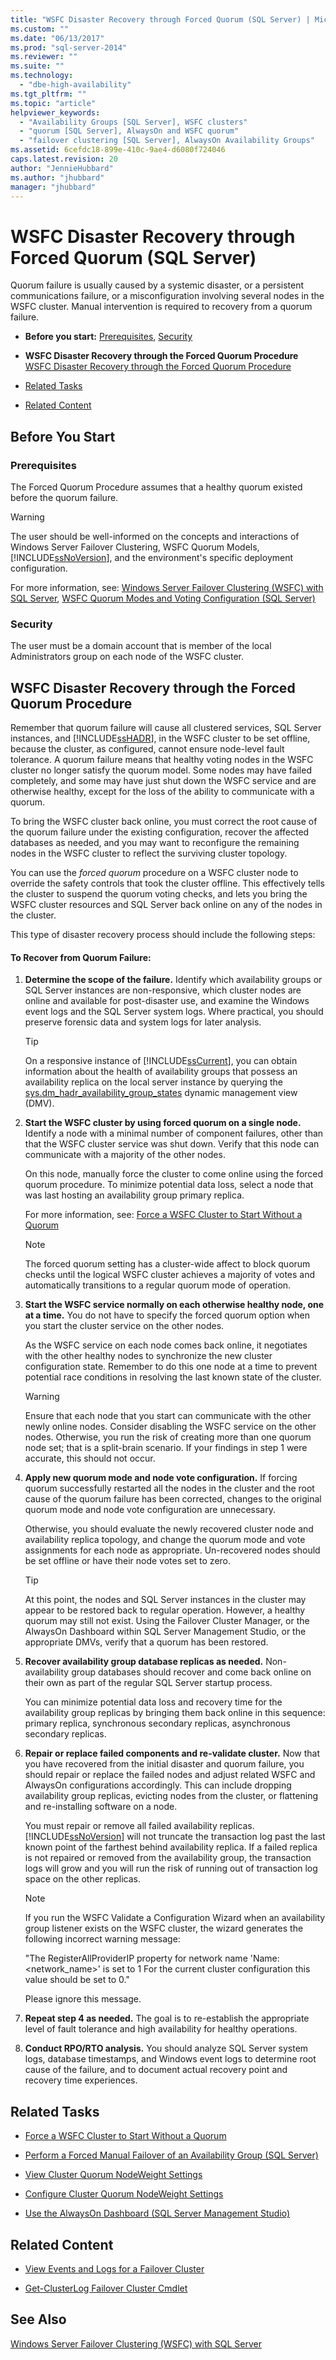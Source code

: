 ```yaml
---
title: "WSFC Disaster Recovery through Forced Quorum (SQL Server) | Microsoft Docs"
ms.custom: ""
ms.date: "06/13/2017"
ms.prod: "sql-server-2014"
ms.reviewer: ""
ms.suite: ""
ms.technology: 
  - "dbe-high-availability"
ms.tgt_pltfrm: ""
ms.topic: "article"
helpviewer_keywords: 
  - "Availability Groups [SQL Server], WSFC clusters"
  - "quorum [SQL Server], AlwaysOn and WSFC quorum"
  - "failover clustering [SQL Server], AlwaysOn Availability Groups"
ms.assetid: 6cefdc18-899e-410c-9ae4-d6080f724046
caps.latest.revision: 20
author: "JennieHubbard"
ms.author: "jhubbard"
manager: "jhubbard"
---
```

# WSFC Disaster Recovery through Forced Quorum (SQL Server)
  Quorum failure is usually caused by a systemic disaster, or a persistent communications failure, or a misconfiguration involving several nodes in the WSFC cluster.  Manual intervention is required to recovery from a quorum failure.  
  
-   **Before you start:**  [Prerequisites](#Prerequisites), [Security](#Security)  
  
-   **WSFC Disaster Recovery through the Forced Quorum Procedure** [WSFC Disaster Recovery through the Forced Quorum Procedure](#Main)  
  
-   [Related Tasks](#RelatedTasks)  
  
-   [Related Content](#RelatedContent)  
  
##  <a name="BeforeYouBegin"></a> Before You Start  
  
###  <a name="Prerequisites"></a> Prerequisites  
 The Forced Quorum Procedure assumes that a healthy quorum existed before the quorum failure.  
  
> [!WARNING]  
>  The user should be well-informed on the concepts and interactions of Windows Server Failover Clustering, WSFC Quorum Models, [!INCLUDE[ssNoVersion](../includes/ssnoversion-md.md)], and the environment's specific deployment configuration.  
>   
>  For more information, see:  [Windows Server Failover Clustering (WSFC) with SQL Server](http://msdn.microsoft.com/library/hh270278\(v=SQL.110\).aspx), [WSFC Quorum Modes and Voting Configuration (SQL Server)](http://msdn.microsoft.com/library/hh270280\(v=SQL.110\).aspx)  
  
###  <a name="Security"></a> Security  
 The user must be a domain account that is member of the local Administrators group on each node of the WSFC cluster.  
  
##  <a name="Main"></a> WSFC Disaster Recovery through the Forced Quorum Procedure  
 Remember that quorum failure will cause all clustered services, SQL Server instances, and [!INCLUDE[ssHADR](../includes/sshadr-md.md)], in the WSFC cluster to be set offline, because the cluster, as configured, cannot ensure node-level fault tolerance.  A quorum failure means that healthy voting nodes in the WSFC cluster no longer satisfy the quorum model. Some nodes may have failed completely, and some may have just shut down the WSFC service and are otherwise healthy, except for the loss of the ability to communicate with a quorum.  
  
 To bring the WSFC cluster back online, you must correct the root cause of the quorum failure under the existing configuration, recover the affected databases as needed, and you may want to reconfigure the remaining nodes in the WSFC cluster to reflect the surviving cluster topology.  
  
 You can use the *forced quorum* procedure on a WSFC cluster node to override the safety controls that took the cluster offline.  This effectively tells the cluster to suspend the quorum voting checks, and lets you bring the WSFC cluster resources and SQL Server back online on any of the nodes in the cluster.  
  
 This type of disaster recovery process should include the following steps:  
  
#### To Recover from Quorum Failure:  
  
1.  **Determine the scope of the failure.** Identify which availability groups or SQL Server instances are non-responsive, which cluster nodes are online and available for post-disaster use, and examine the Windows event logs and the SQL Server system logs.  Where practical, you should preserve forensic data and system logs for later analysis.  
  
    > [!TIP]  
    >  On a responsive instance of [!INCLUDE[ssCurrent](../includes/sscurrent-md.md)], you can obtain information about the health of availability groups that possess an availability replica on the local server instance by querying the [sys.dm_hadr_availability_group_states](~/relational-databases/system-dynamic-management-views/sys-dm-hadr-availability-group-states-transact-sql.md) dynamic management view (DMV).  
  
2.  **Start the WSFC cluster by using forced quorum on a single node.** Identify a node with a minimal number of component failures, other than that the WSFC cluster service was shut down.  Verify that this node can communicate with a majority of the other nodes.  
  
     On this node, manually force the cluster to come online using the forced quorum procedure.  To minimize potential data loss, select a node that was last hosting an availability group primary replica.  
  
     For more information, see:  [Force a WSFC Cluster to Start Without a Quorum](http://msdn.microsoft.com/library/hh270275\(v=SQL.110\).aspx)  
  
    > [!NOTE]  
    >  The forced quorum setting has a cluster-wide affect to block quorum checks until the logical WSFC cluster achieves a majority of votes and automatically transitions to a regular quorum mode of operation.  
  
3.  **Start the WSFC service normally on each otherwise healthy node, one at a time.** You do not have to specify the forced quorum option when you start the cluster service on the other nodes.  
  
     As the WSFC service on each node comes back online, it negotiates with the other healthy nodes to synchronize the new cluster configuration state.  Remember to do this one node at a time to prevent potential race conditions in resolving the last known state of the cluster.  
  
    > [!WARNING]  
    >  Ensure that each node that you start can communicate with the other newly online nodes.  Consider disabling the WSFC service on the other nodes.  Otherwise,  you run the risk of creating more than one quorum node set; that is a split-brain scenario. If your findings in step 1 were accurate, this should not occur.  
  
4.  **Apply new quorum mode and node vote configuration.** If forcing quorum successfully restarted all the nodes in the cluster and the root cause of the quorum failure has been corrected, changes to the original quorum mode and node vote configuration are unnecessary.  
  
     Otherwise, you should evaluate the newly recovered cluster node and availability replica topology, and change the quorum mode and vote assignments for each node as appropriate. Un-recovered nodes should be set offline or have their node votes set to zero.  
  
    > [!TIP]  
    >  At this point, the nodes and SQL Server instances in the cluster may appear to be restored back to regular operation.  However, a healthy quorum may still not exist.  Using the Failover Cluster Manager, or the AlwaysOn Dashboard within SQL Server Management Studio, or the appropriate DMVs, verify that a quorum has been restored.  
  
5.  **Recover availability group database replicas as needed.** Non-availability group databases should recover and come back online on their own as part of the regular SQL Server startup process.  
  
     You can minimize potential data loss and recovery time for the availability group replicas by bringing them back online in this sequence:  primary replica, synchronous secondary replicas, asynchronous secondary replicas.  
  
6.  **Repair or replace failed components and re-validate cluster.** Now that you have recovered from the initial disaster and quorum failure, you should repair or replace the failed nodes and adjust related WSFC and AlwaysOn configurations accordingly.  This can include dropping availability group replicas, evicting nodes from the cluster, or flattening and re-installing software on a node.  
  
     You must repair or remove all failed availability replicas.  [!INCLUDE[ssNoVersion](../includes/ssnoversion-md.md)] will not truncate the transaction log past the last known point of the farthest behind availability replica.   If a failed replica is not repaired or removed from the availability group, the transaction logs will grow and you will run the risk of running out of transaction log space on the other replicas.  
  
    > [!NOTE]  
    >  If you run the WSFC Validate a Configuration Wizard when an availability group listener exists on the WSFC cluster, the wizard generates the following incorrect warning message:  
    >   
    >  "The RegisterAllProviderIP property for network name 'Name:<network_name>' is set to 1 For the current cluster configuration this value should be set to 0."  
    >   
    >  Please ignore this message.  
  
7.  **Repeat step 4 as needed.** The goal is to re-establish the appropriate level of fault tolerance and high availability for healthy operations.  
  
8.  **Conduct RPO/RTO analysis.** You should analyze SQL Server system logs, database timestamps, and Windows event logs to determine root cause of the failure, and to document actual recovery point and recovery time experiences.  
  
##  <a name="RelatedTasks"></a> Related Tasks  
  
-   [Force a WSFC Cluster to Start Without a Quorum](../../2014/database-engine/force-a-wsfc-cluster-to-start-without-a-quorum.md)  
  
-   [Perform a Forced Manual Failover of an Availability Group &#40;SQL Server&#41;](../../2014/database-engine/perform-a-forced-manual-failover-of-an-availability-group-sql-server.md)  
  
-   [View Cluster Quorum NodeWeight Settings](../../2014/database-engine/view-cluster-quorum-nodeweight-settings.md)  
  
-   [Configure Cluster Quorum NodeWeight Settings](../../2014/database-engine/configure-cluster-quorum-nodeweight-settings.md)  
  
-   [Use the AlwaysOn Dashboard &#40;SQL Server Management Studio&#41;](../../2014/database-engine/use-the-alwayson-dashboard-sql-server-management-studio.md)  
  
##  <a name="RelatedContent"></a> Related Content  
  
-   [View Events and Logs for a Failover Cluster](http://technet.microsoft.com/library/cc772342\(WS.10\).aspx)  
  
-   [Get-ClusterLog Failover Cluster Cmdlet](http://technet.microsoft.com/library/ee461045.aspx)  
  
## See Also  
 [Windows Server Failover Clustering &#40;WSFC&#41; with SQL Server](../../2014/database-engine/windows-server-failover-clustering-wsfc-with-sql-server.md)  
  
  